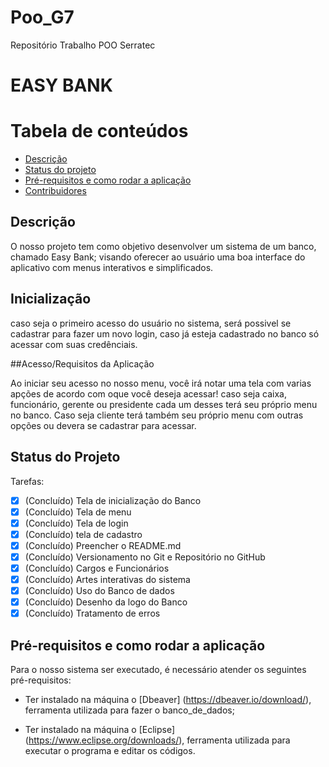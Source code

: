 # Poo_G7
Repositório Trabalho POO Serratec

# EASY BANK

Tabela de conteúdos
===================
* [Descrição](#descrição)
* [Status do projeto](#status-do-projeto)
* [Pré-requisitos e como rodar a aplicação](#pré-requisitos-e-como-rodar-a-aplicação)
* [Contribuidores](#contribuidores)


## Descrição 

O nosso projeto tem como objetivo desenvolver um sistema de um banco, chamado Easy Bank; visando oferecer ao usuário uma boa interface do aplicativo com menus interativos e simplificados.

## Inicialização

caso seja o primeiro acesso do usuário no sistema, será possivel se cadastrar para fazer um novo login, caso já esteja cadastrado no banco só acessar com suas credênciais.

##Acesso/Requisitos da Aplicação

Ao iniciar seu acesso no nosso menu, você irá notar uma tela com varias apções de acordo com oque você deseja acessar! 
caso seja caixa, funcionário, gerente ou presidente cada um desses terá seu próprio menu no banco. Caso seja cliente 
terá também seu próprio menu com outras opções ou devera se cadastrar para acessar.

## Status do Projeto

Tarefas: 
- [x] (Concluído) Tela de inicialização do Banco
- [x] (Concluído) Tela de menu
- [x] (Concluído) Tela de login
- [x] (Concluído) tela de cadastro
- [x] (Concluído) Preencher o README.md
- [x] (Concluído) Versionamento no Git e Repositório no GitHub
- [x] (Concluído) Cargos e Funcionários
- [x] (Concluído) Artes interativas do sistema
- [x] (Concluído) Uso do Banco de dados
- [x] (Concluído) Desenho da logo do Banco
- [x] (Concluído) Tratamento de erros

## Pré-requisitos e como rodar a aplicação

Para o nosso sistema ser executado, é necessário atender os seguintes pré-requisitos:
- Ter instalado na máquina o [Dbeaver] (https://dbeaver.io/download/), ferramenta utilizada para fazer o banco_de_dados; 

- Ter instalado na máquina o [Eclipse] (https://www.eclipse.org/downloads/), ferramenta utilizada para executar o programa e editar os códigos.

